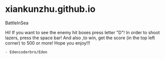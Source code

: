 # xiankunzhu.github.io
BattleInSea

Hi!
If you want to see the enemy hit boxes press letter "D"!
In order to shoot lazers, press the space bar!
And also ,to win, get the score (in the top left corner) to 500 or more!
Hope you enjoy!!!

    - Edencoderbro/Eden

